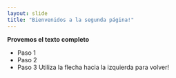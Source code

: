 ```yaml
---
layout: slide
title: "Bienvenidos a la segunda página!"
---
```

**Provemos el texto completo**
- Paso 1
- Paso 2
- Paso 3
Utiliza la flecha hacia la izquierda para volver!
